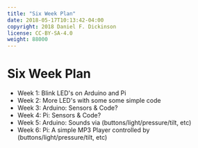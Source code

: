 ```yaml
---
title: "Six Week Plan"
date: 2018-05-17T10:13:42-04:00
copyright: 2018 Daniel F. Dickinson
license: CC-BY-SA-4.0
weight: 88000
---
```


# Six Week Plan

  + Week 1: Blink LED's on Arduino and Pi
  + Week 2: More LED's with some some simple code
  + Week 3: Arduino: Sensors & Code?
  + Week 4: Pi: Sensors & Code?
  + Week 5: Arduino: Sounds via (buttons/light/pressure/tilt, etc)
  + Week 6: Pi: A simple MP3 Player controlled by (buttons/light/pressure/tilt, etc)
